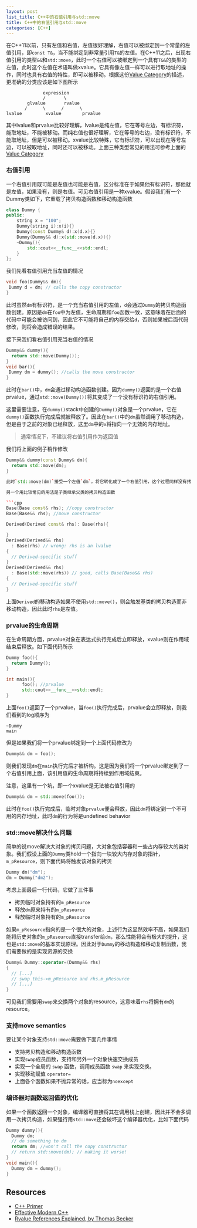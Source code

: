 ```yaml
---
layout: post
list_title: C++中的右值引用与std::move
title: C++中的右值引用与std::move
categories: [C++]
---
```


在C++11以前，只有左值和右值，左值很好理解，右值可以被绑定到一个常量的左值引用，即`const T&`，当不能绑定到非常量引用`T&`的左值。在C++11之后，出现右值引用的类型`&&`和`std::move`，此时一个右值可以被绑定到一个具有`T&&`的类型的左值，此时这个左值在术语叫做xvalue。它具有像左值一样可以进行取地址的操作，同时也具有右值的特性，即可以被移动。根据这份[Value Category](https://en.cppreference.com/w/cpp/language/value_category)的描述，更准确的分类应该是如下图所示

```
              expression
              /       \
        glvalue       rvalue
       /      \      /      \
lvalue         xvalue        prvalue
```

其中lvalue和prvalue比较好理解，lvalue是纯左值，它在等号左边，有标识符，能取地址，不能被移动。而纯右值也很好理解，它在等号的右边，没有标识符，不能取地址，但是可以被移动。xvalue比较特殊，它有标识符，可以出现在等号左边，可以被取地址，同时还可以被移动。上面三种类型常见的用法可参考上面的[Value Category](https://en.cppreference.com/w/cpp/language/value_category)

### 右值引用

一个右值引用既可能是左值也可能是右值，区分标准在于如果他有标识符，那他就是左值，如果没有，则是右值。可见右值引用是一种xvalue。假设我们有一个Dummy类如下，它重载了拷贝构造函数和移动构造函数

```cpp
class Dummy {
public:
    string x = "100";
    Dummy(string i):x(i){}
    Dummy(const Dummy& d):x(d.x){}
    Dummy(Dummy&& d):x(std::move(d.x)){}
    ~Dummy(){
        std::cout<<__func__<<std::endl;
    }
};
```
我们先看右值引用充当左值的情况

```cpp
void foo(Dummy&& dm){
 Dummy d = dm; // calls the copy constructor
}
```
此时虽然`dm`有标识符，是一个充当右值引用的左值，`d`会通过`Dummy`的拷贝构造函数创建。原因是`dm`在`foo`中为左值，生命周期和`foo`函数一致，这意味着在后面的代码中可能会被访问到，因此它不可能将自己的内存交给`d`，否则如果被后面代码修改，则将会造成错误的结果。

接下来我们看右值引用充当右值的情况

```cpp
Dummy&& dummy(){
  return std::move(Dummy());
}
void bar(){
 Dummy dm = dummy(); //calls the move constructor
}
```
此时在`bar()`中，`dm`会通过移动构造函数创建。因为`dummy()`返回的是一个右值prvalue，通过`std::move(Dummy())`将其变成了一个没有标识符的右值引用。

这里需要注意，在`dummy()`stack中创建的`Dummy()`对象是一个prvalue，它在`dummy()`函数执行完成后就被释放了。因此在`bar()`中的`dm`虽然调用了移动构造，但是由于之前的对象已经释放，这里`dm`中的`x`将指向一个无效的内存地址。

> 通常情况下，不建议将右值引用作为返回值

我们将上面的例子稍作修改

```cpp
Dummy&& dummy(const Dummy& dm){
  return std::move(dm);
}

此时`std::move(dm)`接受一个左值`dm`，将它转化成了一个右值引用，这个过程同样没有拷贝，此时返回的右值引用指向的仍是左值`dm`的地址。

另一个用比较常见的用法是子类继承父类的拷贝构造函数

```cpp
Base(Base const& rhs); //copy constructor
Base(Base&& rhs); //move constructor

Derived(Derived const& rhs): Base(rhs){

}
Derived(Derived&& rhs) 
  : Base(rhs) // wrong: rhs is an lvalue
{
  // Derived-specific stuff
}
Derived(Derived&& rhs) 
  : Base(std::move(rhs)) // good, calls Base(Base&& rhs)
{
  // Derived-specific stuff
}
```
上面`Derived`的移动构造如果不使用`std::move()`，则会触发基类的拷贝构造而非移动构造，因此此时`rhs`是左值。

### prvalue的生命周期

在生命周期方面，prvalue对象在表达式执行完成后立即释放，xvalue则在作用域结束后释放。如下面代码所示

```cpp
Dummy foo(){
  return Dummy();
}

int main(){
      foo(); //prvalue
      std::cout<<__func__<<std::endl;
}
```
上面`foo()`返回了一个prvalue，当`foo()`执行完成后，prvalue会立即释放，则我们看到的log顺序为

```
~Dummy
main
```
但是如果我们将一个prvalue绑定到一个上面代码修改为

```cpp
Dummy&& dm = foo();
```
则我们发现`dm`在`main`执行完后才被析构。这是因为我们将一个prvalue绑定到了一个右值引用上面，该引用值的生命周期将持续到作用域结束。

注意，这里有一个坑，即一个xvalue是无法被右值引用的

```cpp
Dummy&& dm = std::move(foo());
```
此时在`foo()`执行完成后，临时对象`prvalue`便会释放，因此`dm`将绑定到一个不可用的内存地址，此时`dm`的行为将是undefined behavior


### std::move解决什么问题

简单的说move解决大对象的拷贝问题，大对象包括容器和一些占内存较大的类对象。我们假设上面的`Dummy`类hold一个指向一块较大内存对象的指针，`m_pResource`，则下面代码将触发该对象的拷贝

```cpp
Dummy dm("dm");
dm = Dummy("dm2");
```
考虑上面最后一行代码，它做了三件事

- 拷贝临时对象持有的`m_pResource`
- 释放`dm`原来持有的`m_pResource`
- 释放临时对象持有的`m_pResource`

如果`m_pResource`指向的是一个很大的对象，上述行为这显然效率不高，如果我们能将历史对象的`m_pResource`直接transfer给`dm`，那么性能将会有极大的提升，这也是`std::move`的基本实现原理。因此对于`Dummy`的移动构造和移动复制函数，我们需要做的是实现资源的交换

```cpp
Dummy& Dummy::operator=(Dummy&& rhs)
{
  // [...]
  // swap this->m_pResource and rhs.m_pResource
  // [...]  
}
```
可见我们需要用`swap`来交换两个对象的resource，这意味着`rhs`将拥有`dm`的resource。


### 支持move semantics

要让某个对象支持`std::move`需要做下面几件事情

- 支持拷贝构造和移动构造函数
- 实现`swap`成员函数，支持和另外一个对象快速交换成员
- 实现一个全局的 `swap` 函数，调用成员函数 `swap` 来实现交换。
- 实现移动赋值 `operator=`
- 上面各个函数如果不抛异常的话，应当标为`noexcept`

###  编译器对函数返回值的优化

如果一个函数返回一个对象，编译器可直接将其在调用栈上创建，因此并不会多调用一次拷贝构造，如果强行用`std::move`还会破坏这个编译器优化，比如下面代码

```cpp
Dummy dummy(){
  Dummy dm;
  // do something to dm
  return dm; //won't call the copy constructor
  // return std::move(dm); // making it worse!
}
void main(){
  Dummy dm = dummy();
}
```

## Resources

- [C++ Primer]()
- [Effective Modern C++]()
- [Rvalue References Explained, by Thomas Becker](http://thbecker.net/articles/rvalue_references)